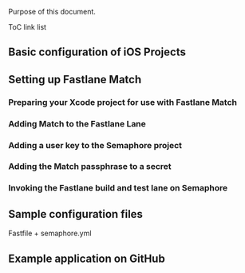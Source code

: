 Purpose of this document.

ToC link list

## Basic configuration of iOS Projects

## Setting up Fastlane Match

### Preparing your Xcode project for use with Fastlane Match

### Adding Match to the Fastlane Lane

### Adding a user key to the Semaphore project

### Adding the Match passphrase to a secret

### Invoking the Fastlane build and test lane on Semaphore 

## Sample configuration files

Fastfile + semaphore.yml

## Example application on GitHub
